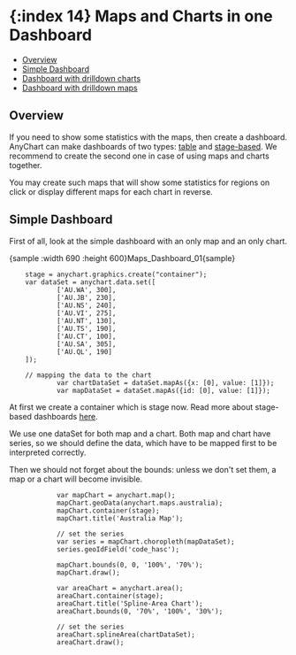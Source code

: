 {:index 14}
Maps and Charts in one Dashboard
======================

* [Overview](#overview)
* [Simple Dashboard](#simple_dashboard)
* [Dashboard with drilldown charts](#dashboard_with_drilldown_charts)
* [Dashboard with drilldown maps](#dashboard_with_drilldown_maps)

## Overview

If you need to show some statistics with the maps, then create a dashboard. AnyChart can make dashboards of two types: [table](../../Dashboards/Table_Layout) and [stage-based](../../Dashboards/Stage-Based_Layout). We recommend to create the second one in case of using maps and charts together.

You may create such maps that will show some statistics for regions on click or display different maps for each chart in reverse.

## Simple Dashboard

First of all, look at the simple dashboard with an only map and an only chart.

{sample :width 690 :height 600}Maps\_Dashboard\_01{sample}

```
	stage = anychart.graphics.create("container");
	var dataSet = anychart.data.set([
			['AU.WA', 300],
			['AU.JB', 230],
			['AU.NS', 240],
			['AU.VI', 275],
			['AU.NT', 130],
			['AU.TS', 190],
			['AU.CT', 100],
			['AU.SA', 305],
			['AU.QL', 190]
	]);
	
	// mapping the data to the chart
            var chartDataSet = dataSet.mapAs({x: [0], value: [1]});
            var mapDataSet = dataSet.mapAs({id: [0], value: [1]});
```
At first we create a container which is stage now. Read more about stage-based dashboards [here](../../Dashboards/Stage-Based_Layout).

We use one dataSet for both map and a chart. Both map and chart have series, so we should define the data, which have to be mapped first to be interpreted correctly.

Then we should not forget about the bounds: unless we don't set them, a map or a chart will become invisible.

```
			var mapChart = anychart.map();
            mapChart.geoData(anychart.maps.australia);
            mapChart.container(stage);
            mapChart.title('Australia Map');
			
            // set the series
            var series = mapChart.choropleth(mapDataSet);
            series.geoIdField('code_hasc');

            mapChart.bounds(0, 0, '100%', '70%');
            mapChart.draw();

            var areaChart = anychart.area();
            areaChart.container(stage);
            areaChart.title('Spline-Area Chart');
            areaChart.bounds(0, '70%', '100%', '30%');
			
			// set the series
            areaChart.splineArea(chartDataSet);
            areaChart.draw();
			
```